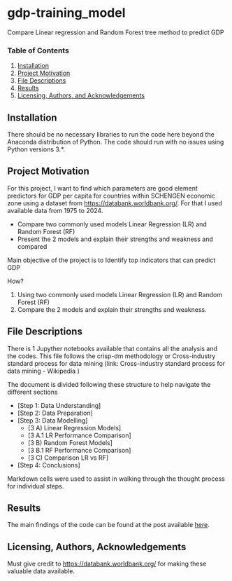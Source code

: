 # gdp-training_model
Compare Linear regression and Random Forest tree method to predict GDP

### Table of Contents

1. [Installation](#installation)
2. [Project Motivation](#motivation)
3. [File Descriptions](#files)
4. [Results](#results)
5. [Licensing, Authors, and Acknowledgements](#licensing)

## Installation <a name="installation"></a>

There should be no necessary libraries to run the code here beyond the Anaconda distribution of Python.  The code should run with no issues using Python versions 3.*.

## Project Motivation<a name="motivation"></a>

For this project, I want to find which parameters are good element predictors for GDP per capita for countries within SCHENGEN economic zone using a dataset from https://databank.worldbank.org/. For that I used available data from 1975 to 2024.

* Compare two commonly used models Linear Regression (LR) and Random Forest (RF)
* Present the 2 models and explain their strengths and weakness and compared

Main objective of the project is to
Identify top indicators that can predict GDP

How?
1. Using two commonly used models Linear Regression (LR) and Random Forest (RF)
2. Compare the 2 models and explain their strengths and weakness.

## File Descriptions <a name="files"></a>

There is 1 Jupyther notebooks available that contains all the analysis and the codes. 
This file follows the crisp-dm methodology or Cross-industry standard process for data mining
 (link: Cross-industry standard process for data mining - Wikipedia )

The document is divided following these structure to help navigate the different sections

- [Step 1: Data Understanding]
- [Step 2: Data Preparation]
- [Step 3: Data Modelling]
    - [3 A) Linear Regression Models]
    - [3 A.1 LR Performance Comparison]
    - [3 B) Random Forest Models]
    - [3 B.1 RF Performance Comparison]
    - [3 C) Comparison LR vs RF]
- [Step 4: Conclusions]

Markdown cells were used to assist in walking through the thought process for individual steps.  



## Results<a name="results"></a>

The main findings of the code can be found at the post available [here](https://medium.com/@josh_2774/how-do-you-become-a-developer-5ef1c1c68711).

## Licensing, Authors, Acknowledgements<a name="licensing"></a>

Must give credit to https://databank.worldbank.org/ for making these valuable data available. 
